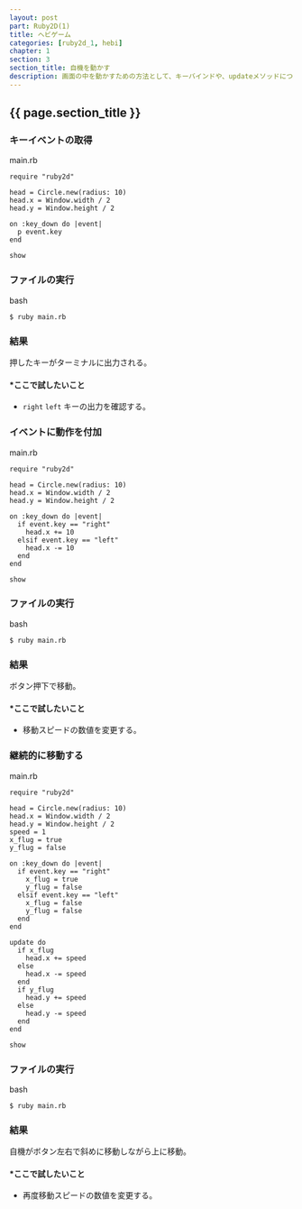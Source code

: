 ```yaml
---
layout: post
part: Ruby2D(1)
title: ヘビゲーム
categories: [ruby2d_1, hebi]
chapter: 1
section: 3
section_title: 自機を動かす
description: 画面の中を動かすための方法として、キーバインドや、updateメソッドについて学びます。
---
```


## {{ page.section_title }}

### キーイベントの取得

main.rb
```
require "ruby2d"

head = Circle.new(radius: 10)
head.x = Window.width / 2
head.y = Window.height / 2

on :key_down do |event|
  p event.key
end

show
```

### ファイルの実行

bash
```
$ ruby main.rb
```

### 結果

押したキーがターミナルに出力される。

#### *ここで試したいこと

- `right` `left` キーの出力を確認する。

### イベントに動作を付加

main.rb
```
require "ruby2d"

head = Circle.new(radius: 10)
head.x = Window.width / 2
head.y = Window.height / 2

on :key_down do |event|
  if event.key == "right"
    head.x += 10
  elsif event.key == "left"
    head.x -= 10
  end
end

show
```

### ファイルの実行

bash
```
$ ruby main.rb
```

### 結果

ボタン押下で移動。

#### *ここで試したいこと

- 移動スピードの数値を変更する。

### 継続的に移動する

main.rb
```
require "ruby2d"

head = Circle.new(radius: 10)
head.x = Window.width / 2
head.y = Window.height / 2
speed = 1
x_flug = true
y_flug = false

on :key_down do |event|
  if event.key == "right"
    x_flug = true
    y_flug = false
  elsif event.key == "left"
    x_flug = false
    y_flug = false
  end
end

update do
  if x_flug
    head.x += speed
  else
    head.x -= speed
  end
  if y_flug
    head.y += speed
  else
    head.y -= speed
  end
end

show
```

### ファイルの実行

bash
```
$ ruby main.rb
```

### 結果

自機がボタン左右で斜めに移動しながら上に移動。

#### *ここで試したいこと

- 再度移動スピードの数値を変更する。

